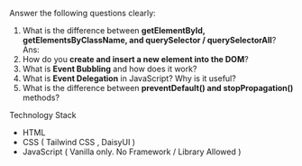 Answer the following questions clearly:

1. What is the difference between **getElementById, getElementsByClassName, and querySelector / querySelectorAll**?
Ans: 
2. How do you **create and insert a new element into the DOM**?
3. What is **Event Bubbling** and how does it work?
4. What is **Event Delegation** in JavaScript? Why is it useful?
5. What is the difference between **preventDefault() and stopPropagation()** methods?


Technology Stack

- HTML
- CSS ( Tailwind CSS , DaisyUI )
- JavaScript ( Vanilla only. No Framework / Library Allowed )

